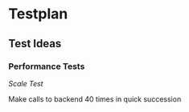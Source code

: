 # Testplan

## Test Ideas

### Performance Tests

*Scale Test*

Make calls to backend 40 times in quick succession
